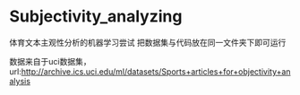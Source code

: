# Subjectivity_analyzing
体育文本主观性分析的机器学习尝试
把数据集与代码放在同一文件夹下即可运行

数据来自于uci数据集，url:http://archive.ics.uci.edu/ml/datasets/Sports+articles+for+objectivity+analysis

